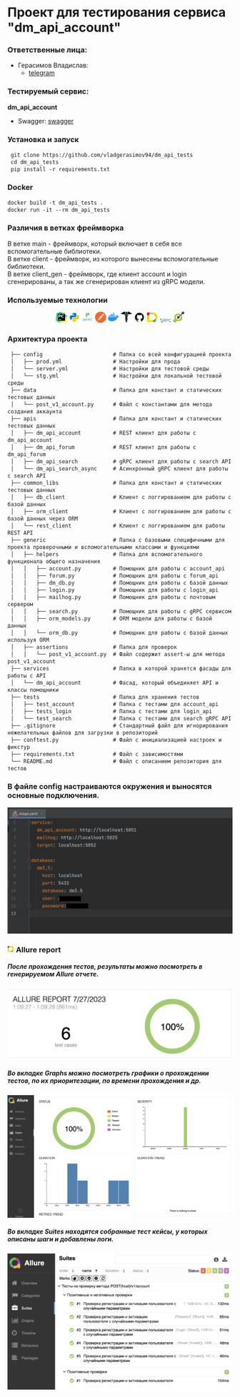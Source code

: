 # Проект для тестирования сервиса "dm_api_account"


### Ответственные лица:

* Герасимов Владислав:
  * [telegram](https://t.me/dogen108)

  

### Тестируемый сервис:
**dm_api_account**
* Swagger: [swagger](http://5.63.153.31:5051/index.html?urls.primaryName=Account)


### Установка и запуск
```shell
 git clone https://github.com/vladgerasimov94/dm_api_tests
 cd dm_api_tests
 pip install -r requirements.txt
```

### Docker
```shell
docker build -t dm_api_tests . 
docker run -it --rm dm_api_tests
```

### Различия в ветках фреймворка
В ветке main - фреймворк, который включает в себя все вспомогательные библиотеки.  
В ветке client - фреймворк, из которого вынесены вспомогательные библиотеки.  
В ветке client_gen - фреймворк, где клиент account и login сгенерированы, а так же сгенерирован клиент из gRPC модели.  

### Используемые технологии
<p  align="center">
  <code><img width="5%" title="Pycharm" src="images/logo_stacks/pycharm.png"></code>
  <code><img width="5%" title="Python" src="images/logo_stacks/python.png"></code>
  <code><img width="5%" title="Pytest" src="images/logo_stacks/pytest.png"></code>
  <code><img width="5%" title="Postman" src="images/logo_stacks/postman.png"></code>
  <code><img width="5%" title="Docker" src="images/logo_stacks/docker.png"></code>
  <code><img width="5%" title="Requests" src="images/logo_stacks/requests.png"></code>
  <code><img width="5%" title="GitHub" src="images/logo_stacks/github.png"></code>
  <code><img width="5%" title="Allure Report" src="images/logo_stacks/allure_report.png"></code>
  <code><img width="5%" title="gRPC" src="images/logo_stacks/grpc.png"></code>
  <code><img width="5%" title="OpenApi" src="images/logo_stacks/openapi.png"></code>
</p>

### Архитектура проекта

```
 ├── config                      # Папка со всей конфигурацией проекта
 │   ├── prod.yml                # Настройки для прода
 │   └── server.yml              # Настройки для тестовой среды
 │   └── stg.yml                 # Настройки для локальной тестовой среды
 ├── data                        # Папка для констант и статических тестовых данных
 │   └── post_v1_account.py      # Файл с константами для метода создания аккаунта
 ├── apis                        # Папка для констант и статических тестовых данных
 │   ├── dm_api_account          # REST клиент для работы с dm_api_account
 │   ├── dm_api_forum            # REST клиент для работы с dm_api_forum
 │   ├── dm_api_search           # gRPC клиент для работы с search API
 │   └── dm_api_search_async     # Асинхронный gRPC клиент для работы с search API
 ├── common_libs                 # Папка для констант и статических тестовых данных
 │   ├── db_client               # Клиент с логгированием для работы с базой данных
 │   ├── orm_client              # Клиент с логгированием для работы с базой данных через ORM
 │   └── rest_client             # Клиент с логгированием для работы REST API
 ├── generic                     # Папка с базовыми специфичными для проекта проверочными и вспомогательными классами и функциями
 │   ├── helpers                 # Папка для вспомогательного функционала общего назначения 
 │   │   ├── account.py          # Помощник для работы с account_api
 │   │   ├── forum.py            # Помощник для работы с forum_api
 │   │   ├── dm_db.py            # Помощник для работы с базой данных
 │   │   ├── login.py            # Помощник для работы с login_api
 │   │   ├── mailhog.py          # Помощник для работы с почтовым сервером
 │   │   ├── search.py           # Помощник для работы с gRPC сервисом
 │   │   ├── orm_models.py       # ORM модели для работы с базой данных
 │   │   └── orm_db.py           # Помощник для работы с базой данных используя ORM
 │   ├── assertions              # Папка для проверок
 │   │   └── post_v1_account.py  # Файл содержит assert-ы для метода post_v1_account
 ├── services                    # Папка в которой хранятся фасады для работы с API
 │   └── dm_api_account          # Фасад, который объединяет API и классы помощники
 ├── tests                       # Папка для хранения тестов
 │   ├── test_account            # Папка с тестами для account_api
 │   ├── tests_login             # Папка с тестами для login_api
 │   └── test_search             # Папка с тестами для search gRPC API
 ├── .gitignore                  # Стандартный файл для игнорирования нежелательных файлов для загрузки в репозиторий
 ├── conftest.py                 # Файл с инициализацией настроек и фикстур
 ├── requirements.txt            # Файл с зависимостями
 └── README.md                   # Файл с описанием репозитория для тестов
```
### В файле config настраиваются окружения и выносятся основные подключения.
![This is an image](images/screenshots/config.png)



### <img width="3%" title="Allure Report" src="images/logo_stacks/allure_report.png"> Allure report
##### После прохождения тестов, результаты можно посмотреть в генерируемом Allure отчете.
![This is an image](images/screenshots/allure-report.png)

##### Во вкладке Graphs можно посмотреть графики о прохождении тестов, по их приоритезации, по времени прохождения и др.
![This is an image](images/screenshots/allure-graphs.png)

##### Во вкладке Suites находятся собранные тест кейсы, у которых описаны шаги и добавлены логи.
![This is an image](images/screenshots/allure-suites.png)


